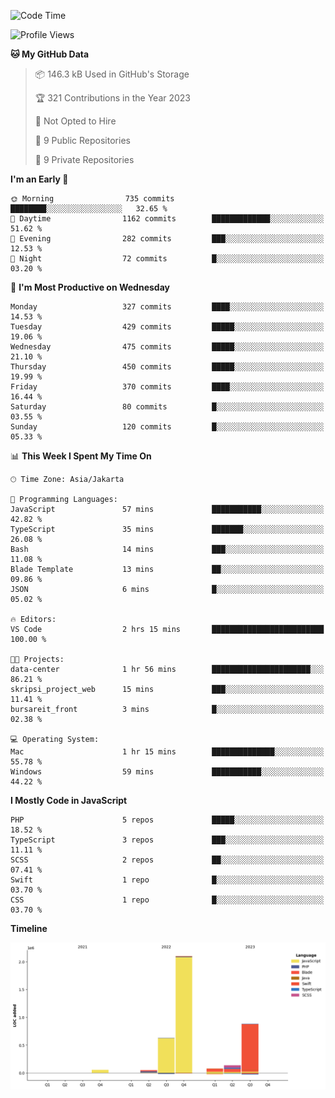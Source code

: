 <!--START_SECTION:waka-->
![Code Time](http://img.shields.io/badge/Code%20Time-202%20hrs%201%20min-blue)

![Profile Views](http://img.shields.io/badge/Profile%20Views-0-blue)

**🐱 My GitHub Data** 

> 📦 146.3 kB Used in GitHub's Storage 
 > 
> 🏆 321 Contributions in the Year 2023
 > 
> 🚫 Not Opted to Hire
 > 
> 📜 9 Public Repositories 
 > 
> 🔑 9 Private Repositories 
 > 
**I'm an Early 🐤** 

```text
🌞 Morning                735 commits         ████████░░░░░░░░░░░░░░░░░   32.65 % 
🌆 Daytime                1162 commits        █████████████░░░░░░░░░░░░   51.62 % 
🌃 Evening                282 commits         ███░░░░░░░░░░░░░░░░░░░░░░   12.53 % 
🌙 Night                  72 commits          █░░░░░░░░░░░░░░░░░░░░░░░░   03.20 % 
```
📅 **I'm Most Productive on Wednesday** 

```text
Monday                   327 commits         ████░░░░░░░░░░░░░░░░░░░░░   14.53 % 
Tuesday                  429 commits         █████░░░░░░░░░░░░░░░░░░░░   19.06 % 
Wednesday                475 commits         █████░░░░░░░░░░░░░░░░░░░░   21.10 % 
Thursday                 450 commits         █████░░░░░░░░░░░░░░░░░░░░   19.99 % 
Friday                   370 commits         ████░░░░░░░░░░░░░░░░░░░░░   16.44 % 
Saturday                 80 commits          █░░░░░░░░░░░░░░░░░░░░░░░░   03.55 % 
Sunday                   120 commits         █░░░░░░░░░░░░░░░░░░░░░░░░   05.33 % 
```


📊 **This Week I Spent My Time On** 

```text
🕑︎ Time Zone: Asia/Jakarta

💬 Programming Languages: 
JavaScript               57 mins             ███████████░░░░░░░░░░░░░░   42.82 % 
TypeScript               35 mins             ███████░░░░░░░░░░░░░░░░░░   26.08 % 
Bash                     14 mins             ███░░░░░░░░░░░░░░░░░░░░░░   11.08 % 
Blade Template           13 mins             ██░░░░░░░░░░░░░░░░░░░░░░░   09.86 % 
JSON                     6 mins              █░░░░░░░░░░░░░░░░░░░░░░░░   05.02 % 

🔥 Editors: 
VS Code                  2 hrs 15 mins       █████████████████████████   100.00 % 

🐱‍💻 Projects: 
data-center              1 hr 56 mins        ██████████████████████░░░   86.21 % 
skripsi_project_web      15 mins             ███░░░░░░░░░░░░░░░░░░░░░░   11.41 % 
bursareit_front          3 mins              █░░░░░░░░░░░░░░░░░░░░░░░░   02.38 % 

💻 Operating System: 
Mac                      1 hr 15 mins        ██████████████░░░░░░░░░░░   55.78 % 
Windows                  59 mins             ███████████░░░░░░░░░░░░░░   44.22 % 
```

**I Mostly Code in JavaScript** 

```text
PHP                      5 repos             █████░░░░░░░░░░░░░░░░░░░░   18.52 % 
TypeScript               3 repos             ███░░░░░░░░░░░░░░░░░░░░░░   11.11 % 
SCSS                     2 repos             ██░░░░░░░░░░░░░░░░░░░░░░░   07.41 % 
Swift                    1 repo              █░░░░░░░░░░░░░░░░░░░░░░░░   03.70 % 
CSS                      1 repo              █░░░░░░░░░░░░░░░░░░░░░░░░   03.70 % 
```



**Timeline**

![Lines of Code chart](https://raw.githubusercontent.com/brstreet2/brstreet2/main/assets/bar_graph.png)


<!--END_SECTION:waka-->
